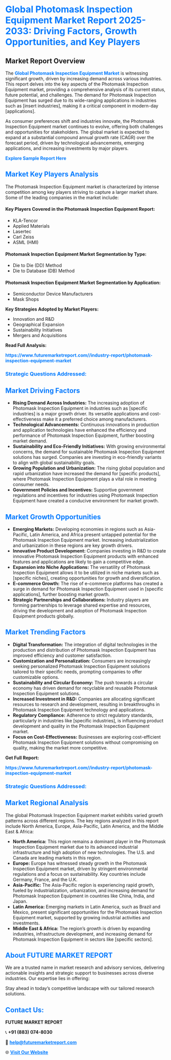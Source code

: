 <h1 style="color: #007BFF;">Global Photomask Inspection Equipment Market Report 2025-2033: Driving Factors, Growth Opportunities, and Key Players</h1>

<section id="overview">
<h2>Market Report Overview</h2>
<p>The <a href="https://www.futuremarketreport.com//industry-report/photomask-inspection-equipment-market" style="color: #007BFF; text-decoration: none;"><strong>Global Photomask Inspection Equipment Market</strong></a> is witnessing significant growth, driven by increasing demand across various industries. This report delves into the key aspects of the Photomask Inspection Equipment market, providing a comprehensive analysis of its current status, future potential, and challenges. The demand for Photomask Inspection Equipment has surged due to its wide-ranging applications in industries such as [insert industries], making it a critical component in modern-day [applications].</p>
<p>As consumer preferences shift and industries innovate, the Photomask Inspection Equipment market continues to evolve, offering both challenges and opportunities for stakeholders. The global market is expected to expand at a substantial compound annual growth rate (CAGR) over the forecast period, driven by technological advancements, emerging applications, and increasing investments by major players.</p>
</section>

<section id="overview">
<p><a href="https://www.futuremarketreport.com//request-sample/reportId=46544" style="color: #007BFF; text-decoration: none;"><strong>Explore Sample Report Here</strong></a></p>
</section>

<section id="key-players">
<h2 style="color: #007BFF;">Market Key Players Analysis</h2>
<p>The Photomask Inspection Equipment market is characterized by intense competition among key players striving to capture a larger market share. Some of the leading companies in the market include:</p>
<h4>Key Players Covered in the Photomask Inspection Equipment Report:</h4>
<ul><li>KLA-Tencor</li><li>Applied Materials</li><li>Lasertec</li><li>Carl Zeiss</li><li>ASML (HMI)</li></ul>
<h4>Photomask Inspection Equipment Market Segmentation by Type:</h4>
<ul><li>Die to Die (DD) Method</li><li>Die to Database (DB) Method</li></ul>

<h4>Photomask Inspection Equipment Market Segmentation by Application:</h4>
<ul><li>Semiconductor Device Manufacturers</li><li>Mask Shops</li></ul>
<p><strong>Key Strategies Adopted by Market Players:</strong></p>
<ul>
<li>Innovation and R&D</li>
<li>Geographical Expansion</li>
<li>Sustainability Initiatives</li>
<li>Mergers and Acquisitions</li>
</ul>
</section>

<section>
<p><strong>Read Full Analysis: </strong></p><a href="https://www.futuremarketreport.com//industry-report/photomask-inspection-equipment-market" style="color: #007BFF; text-decoration: none;"><strong>https://www.futuremarketreport.com//industry-report/photomask-inspection-equipment-market</strong></a>
<h3 style="color: #007BFF;">Strategic Questions Addressed:</h3>
</section>

<section id="driving-factors">
<h2 style="color: #007BFF;">Market Driving Factors</h2>
<ul>
<li><strong>Rising Demand Across Industries:</strong> The increasing adoption of Photomask Inspection Equipment in industries such as [specific industries] is a major growth driver. Its versatile applications and cost-effectiveness make it a preferred choice among manufacturers.</li>
<li><strong>Technological Advancements:</strong> Continuous innovations in production and application technologies have enhanced the efficiency and performance of Photomask Inspection Equipment, further boosting market demand.</li>
<li><strong>Sustainability and Eco-Friendly Initiatives:</strong> With growing environmental concerns, the demand for sustainable Photomask Inspection Equipment solutions has surged. Companies are investing in eco-friendly variants to align with global sustainability goals.</li>
<li><strong>Growing Population and Urbanization:</strong> The rising global population and rapid urbanization have increased the demand for [specific products], where Photomask Inspection Equipment plays a vital role in meeting consumer needs.</li>
<li><strong>Government Policies and Incentives:</strong> Supportive government regulations and incentives for industries using Photomask Inspection Equipment have created a conducive environment for market growth.</li>
</ul>
</section>

<section id="growth-opportunities">
<h2 style="color: #007BFF;">Market Growth Opportunities</h2>
<ul>
<li><strong>Emerging Markets:</strong> Developing economies in regions such as Asia-Pacific, Latin America, and Africa present untapped potential for the Photomask Inspection Equipment market. Increasing industrialization and urbanization in these regions are key growth drivers.</li>
<li><strong>Innovative Product Development:</strong> Companies investing in R&D to create innovative Photomask Inspection Equipment products with enhanced features and applications are likely to gain a competitive edge.</li>
<li><strong>Expansion into Niche Applications:</strong> The versatility of Photomask Inspection Equipment allows it to be utilized in niche markets such as [specific niches], creating opportunities for growth and diversification.</li>
<li><strong>E-commerce Growth:</strong> The rise of e-commerce platforms has created a surge in demand for Photomask Inspection Equipment used in [specific applications], further boosting market growth.</li>
<li><strong>Strategic Partnerships and Collaborations:</strong> Industry players are forming partnerships to leverage shared expertise and resources, driving the development and adoption of Photomask Inspection Equipment products globally.</li>
</ul>
</section>

<section id="trending-factors">
<h2 style="color: #007BFF;">Market Trending Factors</h2>
<ul>
<li><strong>Digital Transformation:</strong> The integration of digital technologies in the production and distribution of Photomask Inspection Equipment has improved efficiency and customer satisfaction.</li>
<li><strong>Customization and Personalization:</strong> Consumers are increasingly seeking personalized Photomask Inspection Equipment solutions tailored to their specific needs, prompting companies to offer customizable options.</li>
<li><strong>Sustainability and Circular Economy:</strong> The push towards a circular economy has driven demand for recyclable and reusable Photomask Inspection Equipment solutions.</li>
<li><strong>Increased Investment in R&D:</strong> Companies are allocating significant resources to research and development, resulting in breakthroughs in Photomask Inspection Equipment technology and applications.</li>
<li><strong>Regulatory Compliance:</strong> Adherence to strict regulatory standards, particularly in industries like [specific industries], is influencing product development and quality in the Photomask Inspection Equipment market.</li>
<li><strong>Focus on Cost-Effectiveness:</strong> Businesses are exploring cost-efficient Photomask Inspection Equipment solutions without compromising on quality, making the market more competitive.</li>
</ul>
</section>

<section>
<p><strong>Get Full Report: </strong></p><a href="https://www.futuremarketreport.com//industry-report/photomask-inspection-equipment-market" style="color: #007BFF; text-decoration: none;"><strong>https://www.futuremarketreport.com//industry-report/photomask-inspection-equipment-market</strong></a>
<h3 style="color: #007BFF;">Strategic Questions Addressed:</h3>
</section>


<section id="regional-analysis">
<h2 style="color: #007BFF;">Market Regional Analysis</h2>
<p>The global Photomask Inspection Equipment market exhibits varied growth patterns across different regions. The key regions analyzed in this report include North America, Europe, Asia-Pacific, Latin America, and the Middle East & Africa:</p>
<ul>
<li><strong>North America:</strong> This region remains a dominant player in the Photomask Inspection Equipment market due to its advanced industrial infrastructure and high adoption of new technologies. The U.S. and Canada are leading markets in this region.</li>
<li><strong>Europe:</strong> Europe has witnessed steady growth in the Photomask Inspection Equipment market, driven by stringent environmental regulations and a focus on sustainability. Key countries include Germany, France, and the U.K.</li>
<li><strong>Asia-Pacific:</strong> The Asia-Pacific region is experiencing rapid growth, fueled by industrialization, urbanization, and increasing demand for Photomask Inspection Equipment in countries like China, India, and Japan.</li>
<li><strong>Latin America:</strong> Emerging markets in Latin America, such as Brazil and Mexico, present significant opportunities for the Photomask Inspection Equipment market, supported by growing industrial activities and investments.</li>
<li><strong>Middle East & Africa:</strong> The region’s growth is driven by expanding industries, infrastructure development, and increasing demand for Photomask Inspection Equipment in sectors like [specific sectors].</li>
</ul>
</section>

<footer>
<h2 style="color: #007BFF;">About FUTURE MARKET REPORT</h2>
<p>We are a trusted name in market research and advisory services, delivering actionable insights and strategic support to businesses across diverse industries. Our expertise lies in offering:</p>

<p>Stay ahead in today’s competitive landscape with our tailored research solutions.</p>

<h2 style="color: #007BFF;">Contact Us:</h2>
<p><strong>FUTURE MARKET REPORT</strong></p>
<p>📞 <strong>+91 (883) 074-8030</strong></p>
<p>📧 <strong><a href="mailto:help@futuremarketreport.com" style="color: #007BFF;">help@futuremarketreport.com</a></strong></p>
<p>🌐 <strong><a href="https://www.futuremarketreport.com/" style="color: #007BFF;">Visit Our Website</a></strong></p>
</footer>
